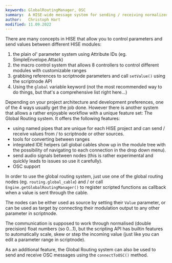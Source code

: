 ```yaml
---
keywords: GlobalRoutingManager, OSC
summary:  A HISE-wide message system for sending / receiving normalized float numbers
author:   Christoph Hart
modified: 11.09.2022
---
```

  
There are many concepts in HISE that allow you to control parameters and send values between different HISE modules:

1. the plain ol' parameter system using Attribute IDs (eg. SimpleEnvelope.Attack)
2. the macro control system that allows 8 controllers to control different modules with customizable ranges
3. grabbing references to scriptnode parameters and call `setValue()` using the scriptnode API
4. Using the `global` variable keyword (not the most recommended way to do things, but that's a comprehensive list right here...)

Depending on your project architecture and development preferences, one of the 4 ways usually get the job done. However there is another system that allows a rather enjoyable workflow with a unique feature set: The Global Routing system. It offers the following features:

- using named pipes that are unique for each HISE project and can send / receive values from / to scriptnode or other sources.
- tools for converting between ranges
- integrated IDE helpers (all global cables show up in the module tree with the possibility of navigating to each connection in the drop down menu).
- send audio signals between nodes (this is rather experimental and quickly leads to issues so use it carefully).
- OSC support

In order to use the global routing system, just use one of the global routing nodes (eg. `routing.global_cable`) and / or call `Engine.getGlobalRoutingManager()` to register scripted functions as callback when a value is sent through the cable.

The nodes can be either used as source by setting their `Value` parameter, or can be used as target by connecting their modulation output to any other parameter in scriptnode.

The communication is supposed to work through normalised (double precision) float numbers (so 0...1), but the scripting API has builtin features to automatically scale, skew or step the incoming value (just like you can edit a parameter range in scriptnode).

As an additional feature, the Global Routing system can also be used to send and receive OSC messages using the `connectToOSC()` method.
